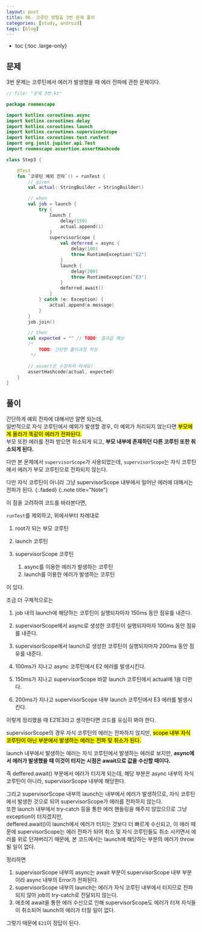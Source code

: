 ```yaml
---
layout: post
title: 06. 코루틴 방탈출 3번 문제 풀이
categories: [study, android]
tags: [blog]
---
```


- toc
{:toc .large-only}

## 문제
3번 문제는 코루틴에서 에러가 발생했을 때 에러 전파에 관한 문제이다.
~~~kotlin
// file: "문제 3번.kt"

package roomescape

import kotlinx.coroutines.async
import kotlinx.coroutines.delay
import kotlinx.coroutines.launch
import kotlinx.coroutines.supervisorScope
import kotlinx.coroutines.test.runTest
import org.junit.jupiter.api.Test
import roomescape.assertion.assertHashcode

class Step3 {

    @Test
    fun `코루틴 예외 전파`() = runTest {
        // given
        val actual: StringBuilder = StringBuilder()

        // when
        val job = launch {
            try {
                launch {
                    delay(150)
                    actual.append(1)
                }
                supervisorScope {
                    val deferred = async {
                        delay(100)
                        throw RuntimeException("E2")
                    }
                    launch {
                        delay(200)
                        throw RuntimeException("E3")
                    }
                    deferred.await()
                }
            } catch (e: Exception) {
                actual.append(e.message)
            }
        }
        job.join()

        // then
        val expected = "" // TODO: 결과값 예상
        /*
            TODO: 간단한 풀이과정 작성
         */

        // assert문 수정하지 마세요!
        assertHashcode(actual, expected)
    }
}
~~~

## 풀이
간단하게 예외 전파에 대해서만 알면 되는데,     
일반적으로 자식 코루틴에서 예외가 발생할 경우, 이 예외가 처리되지 않는다면 <mark>부모에게 올라가 똑같이 에러가 전파된다.</mark>     
부모 또한 에러를 전파 받으면 취소되게 되고, **부모 내부에 존재하던 다른 코루틴 또한 취소되게 된다.**     

다만 본 문제에서 `supervisorScope`가 사용되었는데, `supervisorScope`는 자식 코루틴에서 에러가 부모 코루틴으로 전파되지 않는다.     

다만 자식 코루틴이 아니라 그냥 supervisorScope 내부에서 일어난 에러에 대해서는 전파가 된다.
{:.faded}
{:.note title="Note"}

이 점을 고려하여 코드를 바라본다면,

`runTest`를 제외하고, 위에서부터 차례대로

1. root가 되는 부모 코루틴

2. launch 코루틴

3. supervisorScope 코루틴
    1. async를 이용한 에러가 발생하는 코루틴
    2. launch를 이용한 에러가 발생하는 코루틴

이 있다.

조금 더 구체적으로는

1. job 내의 launch에 해당하는 코루틴이 실행되자마자 150ms 동안 점유를 내준다.

2. supervisorScope에서 async로 생성한 코루틴이 실행되자마자 100ms 동안 점유를 내준다.

3. supervisorScope에서 launch로 생성한 코루틴이 실행되자마자 200ms 동안 점유를 내준다.

4. 100ms가 지나고 async 코루틴에서 E2 에러를 발생시킨다.

5. 150ms가 지나고 supervisorScope 바깥 launch 코루틴에서 actual에 1을 더한다.

6. 200ms가 지나고 supervisorScope 내부 launch 코루틴에서 E3 에러를 발생시킨다.

이렇게 정리했을 때 E21E3라고 생각한다면 코드를 유심히 봐야 한다.

supervisorScope의 경우 자식 코루틴의 에러는 전파하지 않지만, <mark>scope 내부 자식 코루틴이 아닌 부분에서 발생하는 에러는 전파 및 취소가 된다.</mark>

launch 내부에서 발생하는 에러는 자식 코루틴에서 발생하는 에러로 보지만, **async에서 에러가 발생했을 때 이것이 터지는 시점은 await으로 값을 수신할 때이다.**

즉 deffered.await() 부분에서 에러가 터지게 되는데, 해당 부분은 async 내부의 자식 코루틴이 아니라, supervisorScope 내부에 해당한다.     

그리고 supervisorScope 내부의 launch는 내부에서 에러가 발생하므로, 자식 코루틴에서 발생한 것으로 되어 supervisorScope가 에러를 전파하지 않는다.     
또한 launch 내부에서 try-catch 등을 통한 에러 핸들링을 해주지 않았으므로 그냥 exception이 터지겠지만,     
deffered.await()이 launch에서 에러가 터지는 것보다 더 빠르게 수신되고, 이 에러 때문에 supervisorScope는 에러 전파가 되어 취소 및 자식 코루틴들도 취소 시키면서 에러를 위로 던져버리기 때문에,
본 코드에서는 launch에 해당하는 부분의 에러가 throw 될 일이 없다.

정리하면
1. supervisorScope 내부의 async는 await 부분이 supervisorScope 내부 부분이라 async 내부의 Error가 전파된다.
2. supervisorScope 내부의 launch는 에러가 자식 코루틴 내부에서 터지므로 전파되지 않아 job의 try-catch로 전달되지 않는다.
3. 애초에 await을 통한 에러 수신으로 인해 supervisorScope도 에러가 터져 자식들이 취소되어 launch의 에러가 터질 일이 없다.

그렇기 때문에 `E21`이 정답이 된다.